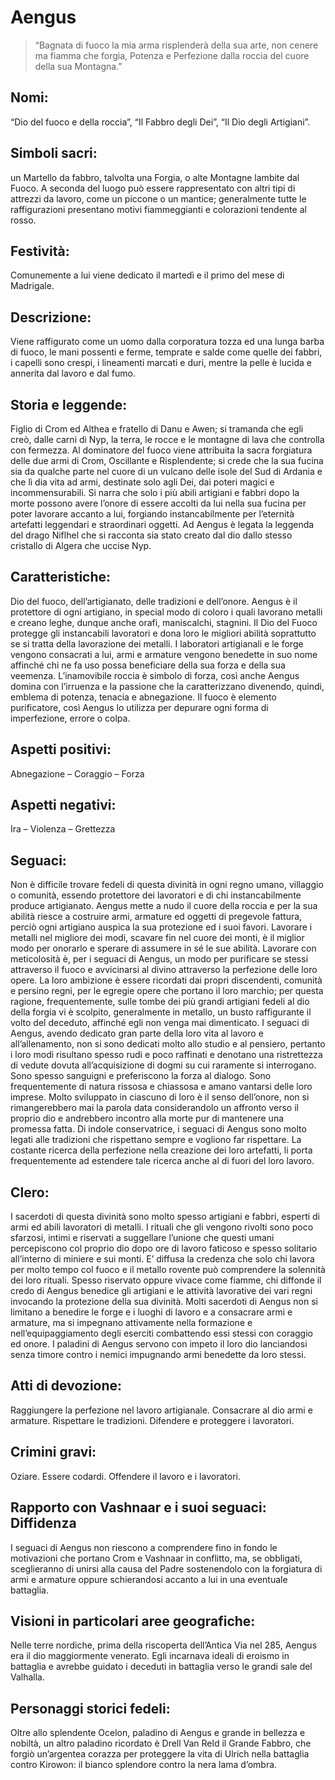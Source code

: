 
# Aengus

> “Bagnata di fuoco la mia arma risplenderà della sua arte, non cenere ma fiamma che forgia, Potenza e Perfezione dalla roccia del cuore della sua Montagna.”

## Nomi: 
“Dio del fuoco e della roccia”, “Il Fabbro degli Dei”, “Il Dio degli Artigiani”.

## Simboli sacri:
un Martello da fabbro, talvolta una Forgia, o alte Montagne lambite dal Fuoco. A seconda del luogo può essere rappresentato con altri tipi di attrezzi da lavoro, come un piccone o un mantice; generalmente tutte le raffigurazioni presentano motivi fiammeggianti e colorazioni tendente al rosso.

## Festività: 
Comunemente a lui viene dedicato il martedì e il primo del mese di Madrigale.

## Descrizione:

Viene raffigurato come un uomo dalla corporatura tozza ed una lunga barba di fuoco, le mani possenti e ferme, temprate e salde come quelle dei fabbri, i capelli sono crespi, i lineamenti marcati e duri, mentre la pelle è lucida e annerita dal lavoro e dal fumo.

## Storia e leggende:

Figlio di Crom ed Althea e fratello di Danu e Awen; si tramanda che egli creò, dalle carni di Nyp, la terra, le rocce e le montagne di lava che controlla con fermezza.
Al dominatore del fuoco viene attribuita la sacra forgiatura delle due armi di Crom, Oscillante e Risplendente; si crede che la sua fucina sia da qualche parte nel cuore di un vulcano delle isole del Sud di Ardania e che lì dia vita ad armi, destinate solo agli Dei, dai poteri magici e incommensurabili. Si narra che solo i più abili artigiani e fabbri dopo la morte possono avere l’onore di essere accolti da lui nella sua fucina per poter lavorare accanto a lui, forgiando instancabilmente per l’eternità artefatti leggendari e straordinari oggetti.
Ad Aengus è legata la leggenda del drago Niflhel che si racconta sia stato creato dal dio dallo stesso cristallo di Algera che uccise Nyp.

## Caratteristiche: 
Dio del fuoco, dell’artigianato, delle tradizioni e dell’onore.
Aengus è il protettore di ogni artigiano, in special modo di coloro i quali lavorano metalli e creano leghe, dunque anche orafi, maniscalchi, stagnini.
Il Dio del Fuoco protegge gli instancabili lavoratori e dona loro le migliori abilità soprattutto se si tratta della lavorazione dei metalli. I laboratori artigianali e le forge vengono consacrati a lui, armi e armature vengono benedette in suo nome affinché  chi ne fa uso possa beneficiare della sua forza e della sua veemenza. L’inamovibile roccia è simbolo di forza, così anche Aengus domina con l’irruenza e la passione che la caratterizzano divenendo, quindi, emblema di potenza, tenacia e abnegazione.
Il fuoco è elemento purificatore, così Aengus lo utilizza per depurare ogni forma di imperfezione, errore o colpa.

## Aspetti positivi:
Abnegazione – Coraggio – Forza
## Aspetti negativi:
Ira – Violenza – Grettezza

## Seguaci:
Non è difficile trovare fedeli di questa divinità in ogni regno umano, villaggio o comunità, essendo protettore dei lavoratori e di chi instancabilmente produce artigianato.
Aengus mette a nudo il cuore della roccia e per la sua abilità riesce a costruire armi, armature ed oggetti di pregevole fattura, perciò ogni artigiano auspica la sua protezione ed i suoi favori. Lavorare i metalli nel migliore dei modi, scavare fin nel cuore dei monti, è il miglior modo per onorarlo e sperare di assumere in sé le sue abilità. Lavorare con meticolosità è, per i seguaci di Aengus, un modo per purificare se stessi attraverso il fuoco e avvicinarsi al divino attraverso la perfezione delle loro opere. La loro ambizione è essere ricordati dai propri discendenti, comunità e persino regni, per le egregie opere che portano il loro marchio; per questa ragione, frequentemente, sulle tombe dei più grandi artigiani fedeli al dio della forgia vi è scolpito, generalmente in metallo, un busto raffigurante il volto del deceduto, affinché egli non venga mai dimenticato.
I seguaci di Aengus, avendo dedicato gran parte della loro vita al lavoro e all’allenamento, non si sono dedicati molto allo studio e al pensiero, pertanto i loro modi risultano spesso rudi e poco raffinati e denotano una ristrettezza di vedute dovuta all’acquisizione di dogmi su cui raramente si interrogano. Sono spesso sanguigni e preferiscono la forza al dialogo. Sono frequentemente di natura rissosa e chiassosa e amano vantarsi delle loro imprese. Molto sviluppato in ciascuno di loro è il senso dell’onore, non si rimangerebbero mai la parola data considerandolo un affronto verso il proprio dio e andrebbero incontro alla morte pur di mantenere una promessa fatta.
Di indole conservatrice, i seguaci di Aengus sono molto legati alle tradizioni che rispettano sempre e vogliono far rispettare. La costante ricerca della perfezione nella creazione dei loro artefatti, li porta frequentemente ad estendere tale ricerca anche al di fuori del loro lavoro.

## Clero:
I sacerdoti di questa divinità sono molto spesso artigiani e fabbri, esperti di armi ed abili lavoratori di metalli. I rituali che gli vengono rivolti sono poco sfarzosi, intimi e riservati a suggellare l’unione che questi umani percepiscono col proprio dio dopo ore di lavoro faticoso e spesso solitario all’interno di miniere e sui monti. E’ diffusa la credenza che solo chi lavora per molto tempo col fuoco e il metallo rovente può comprendere la solennità dei loro rituali.
Spesso riservato oppure vivace come fiamme, chi diffonde il credo di Aengus benedice gli artigiani e le attività lavorative dei vari regni invocando la protezione della sua divinità.
Molti sacerdoti di Aengus non si limitano a benedire le forge e i luoghi di lavoro e a consacrare armi e armature, ma si impegnano attivamente nella formazione e nell’equipaggiamento degli eserciti combattendo essi stessi con coraggio ed onore.
I paladini di Aengus servono con impeto il loro dio lanciandosi senza timore contro i nemici impugnando armi benedette da loro stessi.

## Atti di devozione:

Raggiungere la perfezione nel lavoro artigianale.
Consacrare al dio armi e armature.
Rispettare le tradizioni.
Difendere e proteggere i lavoratori.
## Crimini gravi:

Oziare.
Essere codardi.
Offendere il lavoro e i lavoratori.
## Rapporto con Vashnaar e i suoi seguaci: Diffidenza
I seguaci di Aengus non riescono a comprendere fino in fondo le motivazioni che portano Crom e Vashnaar in conflitto, ma, se obbligati, sceglieranno di unirsi alla causa del Padre sostenendolo con la forgiatura di armi e armature oppure schierandosi accanto a lui in una eventuale battaglia.

## Visioni in particolari aree geografiche:
Nelle terre nordiche, prima della riscoperta dell’Antica Via nel 285, Aengus era il dio maggiormente venerato. Egli incarnava ideali di eroismo in battaglia e avrebbe guidato i deceduti in battaglia verso le grandi sale del Valhalla.

## Personaggi storici fedeli:
Oltre allo splendente Ocelon, paladino di Aengus e grande in bellezza e nobiltà, un altro paladino ricordato è Drell Van Reld il Grande Fabbro, che forgiò un’argentea corazza per proteggere la vita di Ulrich nella battaglia contro Kirowon: il bianco splendore contro la nera lama d’ombra.
